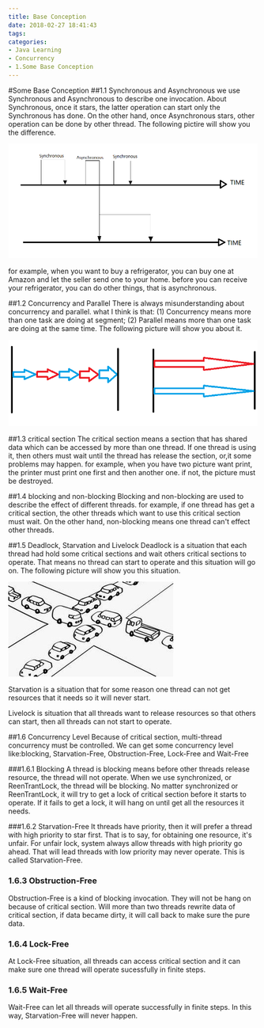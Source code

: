```yaml
---
title: Base Conception
date: 2018-02-27 18:41:43
tags:
categories:
- Java Learning
- Concurrency
- 1.Some Base Conception
---
```


#Some Base Conception
##1.1 Synchronous and Asynchronous
we use Synchronous and Asynchronous to describe one invocation. About Synchronous, once it stars, the latter operation can start only the Synchronous has done. On the other hand, once Asynchronous stars, other operation can be done by other thread. The following pictire will show you the difference.

![](Concurrency-Base-Conception/AandAs.png)

for example, when you want to buy a refrigerator, you can buy one at Amazon and let the seller send one to your home. before you can receive your refrigerator, you can do other things, that is asynchronous.

##1.2 Concurrency and Parallel
There is always misunderstanding about concurrency and parallel. what I think is that: (1) Concurrency means more than one task are doing at segment; (2) Parallel means more than one task are doing at the same time. The following picture will show you about it.

![](Concurrency-Base-Conception/ConcurrencyandParallel.png)

##1.3 critical section
The critical section means a section that has shared data which can be accessed by more than one thread. If one thread is using it, then others must wait until the thread has release the section, or,it some problems may happen. for example, when you have two picture want print, the printer must print one first and then another one. if not, the picture must be destroyed.

##1.4 blocking and non-blocking
Blocking and non-blocking are used to describe the effect of different threads. for example, if one thread has get a critical section, the other threads which want to use this critical section must wait. On the other hand, non-blocking means one thread can't effect other threads.

##1.5 Deadlock, Starvation and Livelock
Deadlock is a situation that each thread had hold some critical sections and wait others critical sections to operate. That means no thread can  start to operate and this situation will go on. The following picture will show you this situation.

![](Concurrency-Base-Conception/deadlock.jpg)

Starvation is a situation that for some reason one thread can not get resources that it needs so it will never start.

Livelock is situation that all threads want to release resources so that others can start, then all threads can not start to operate.

##1.6 Concurrency Level
Because of critical section, multi-thread concurrency must be controlled. We can get some concurrency level like:blocking, Starvation-Free, Obstruction-Free, Lock-Free and Wait-Free

###1.6.1 Blocking
A thread is blocking means before other threads release resource, the thread will not operate. When we use synchronized, or ReenTrantLock, the thread will be blocking.
No matter synchronized or ReenTrantLock, it will try to get a lock of critical section before it starts to operate. If it fails to get a lock, it will hang on until get all the resources it needs.

###1.6.2 Starvation-Free
It threads have priority, then it will prefer a thread with high priority to star first. That is to say, for obtaining one resource, it's unfair. For unfair lock, system always allow threads with high priority go ahead. That will lead threads with low priority may never operate. This is called Starvation-Free.

### 1.6.3 Obstruction-Free
Obstruction-Free is a kind of blocking invocation. They will not be hang on because of critical section. Will more than two threads rewrite data of critical section, if data became dirty, it will call back to make sure the pure data.

### 1.6.4 Lock-Free
At Lock-Free situation, all threads can access critical section and it can make sure one thread will operate sucessfully in finite steps.

### 1.6.5 Wait-Free
Wait-Free can let all threads will operate successfully in finite steps. In this way, Starvation-Free will never happen.




